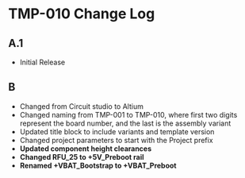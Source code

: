 # TMP-010 Change Log

## A.1

- Initial Release

## B

- Changed from Circuit studio to Altium
- Changed naming from TMP-001 to TMP-010, where first two digits represent the board number, and the last is the assembly variant
- Updated title block to include variants and template version
- Changed project parameters to start with the Project prefix
- **Updated component height clearances**
- **Changed RFU_25 to +5V_Preboot rail**
- **Renamed +VBAT_Bootstrap to +VBAT_Preboot**

